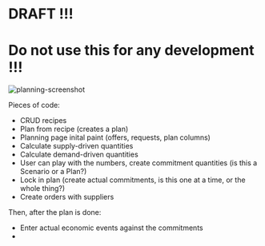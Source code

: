 # DRAFT !!! 
# Do not use this for any development !!!

![planning-screenshot](https://github.com/Carbon-Farm-Network/Requirements-Doc/assets/3776081/0ac31a44-102b-4e8c-93df-50b1463852d3)

Pieces of code:

* CRUD recipes
* Plan from recipe (creates a plan)
* Planning page inital paint (offers, requests, plan columns)
* Calculate supply-driven quantities
* Calculate demand-driven quantities
* User can play with the numbers, create commitment quantities (is this a Scenario or a Plan?)
* Lock in plan (create actual commitments, is this one at a time, or the whole thing?)
* Create orders with suppliers


Then, after the plan is done:

* Enter actual economic events against the commitments
* 
